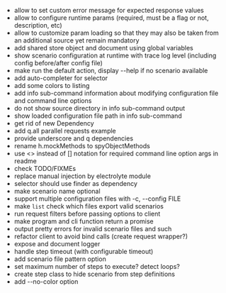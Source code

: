 * allow to set custom error message for expected response values
* allow to configure runtime params (required, must be a flag or not, description, etc)
* allow to customize param loading so that they may also be taken from an additional source yet remain mandatory
* add shared store object and document using global variables
* show scenario configuration at runtime with trace log level (including config before/after config file)
* make run the default action, display --help if no scenario available
* add auto-completer for selector
* add some colors to listing
* add info sub-command information about modifying configuration file and command line options
* do not show source directory in info sub-command output
* show loaded configuration file path in info sub-command
* get rid of new Dependency
* add q.all parallel requests example
* provide underscore and q dependencies
* rename h.mockMethods to spyObjectMethods
* use <> instead of [] notation for required command line option args in readme
* check TODO/FIXMEs
* replace manual injection by electrolyte module
* selector should use finder as dependency
* make scenario name optional
* support multiple configuration files with -c, --config FILE
* make `list` check which files export valid scenarios
* run request filters before passing options to client
* make program and cli function return a promise
* output pretty errors for invalid scenario files and such
* refactor client to avoid bind calls (create request wrapper?)
* expose and document logger
* handle step timeout (with configurable timeout)
* add scenario file pattern option
* set maximum number of steps to execute? detect loops?
* create step class to hide scenario from step definitions
* add --no-color option
